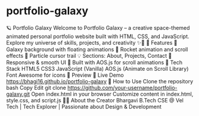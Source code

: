 # portfolio-galaxy
🪐 Portfolio Galaxy
Welcome to Portfolio Galaxy – a creative space-themed animated personal portfolio website built with HTML, CSS, and JavaScript.
Explore my universe of skills, projects, and creativity ✨🚀
🔭 Features
🌌 Galaxy background with floating animations
🚀 Rocket animation and scroll effects
💫 Particle cursor trail
💡 Sections: About, Projects, Contact
📱 Responsive & smooth UI
🔧 Built with AOS.js for scroll animations
🧰 Tech Stack
HTML5
CSS3
JavaScript (Vanilla)
AOS.js (Animate on Scroll Library)
Font Awesome for icons
📸 Preview
🚀 Live Demo
https://bhagi16.github.io/portfolio-galaxy
📂 How to Use
Clone the repository
bash
Copy
Edit
git clone https://github.com/your-username/portfolio-galaxy.git
Open index.html in your browser
Customize content in index.html, style.css, and script.js
🙋‍♀️ About the Creator
Bhargavi
B.Tech CSE @ Vel Tech | Tech Explorer | Passionate about Design & Development
